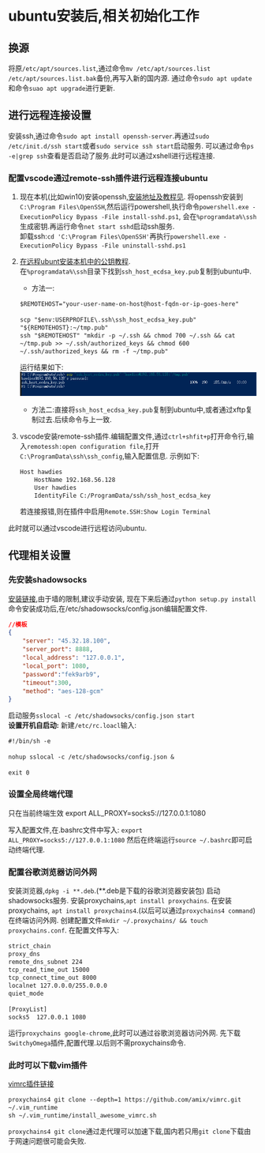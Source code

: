 # ubuntu安装后,相关初始化工作

## 换源

将原`/etc/apt/sources.list`,通过命令`mv /etc/apt/sources.list /etc/apt/sources.list.bak`备份,再写入新的国内源.
通过命令`sudo apt update`和命令`suao apt upgrade`进行更新.

## 进行远程连接设置

安装ssh,通过命令`sudo apt install openssh-server`.再通过`sudo /etc/init.d/ssh start`或者`sudo service ssh start`启动服务.
可以通过命令`ps -e|grep ssh`查看是否启动了服务.此时可以通过xshell进行远程连接.

### 配置vscode通过remote-ssh插件进行远程连接ubuntu

1. 现在本机(比如win10)安装openssh,[安装地址及教程见](https://github.com/PowerShell/Win32-OpenSSH/wiki/Install-Win32-OpenSSH).
将openssh安装到`C:\Program Files\OpenSSH`,然后运行powershell,执行命令`powershell.exe -ExecutionPolicy Bypass -File install-sshd.ps1`,
会在`%programdata%\ssh`生成密钥.再运行命令`net start sshd`启动ssh服务.  
卸载ssh:`cd 'C:\Program Files\OpenSSH'`再执行`powershell.exe -ExecutionPolicy Bypass -File uninstall-sshd.ps1`  
2. [在远程ubunt安装本机中的公钥教程](https://code.visualstudio.com/docs/remote/troubleshooting).  
在`%programdata%\ssh`目录下找到`ssh_host_ecdsa_key.pub`复制到ubuntu中.

   - 方法一:

   ```text
   $REMOTEHOST="your-user-name-on-host@host-fqdn-or-ip-goes-here"

   scp "$env:USERPROFILE\.ssh\ssh_host_ecdsa_key.pub" "${REMOTEHOST}:~/tmp.pub"
   ssh "$REMOTEHOST" "mkdir -p ~/.ssh && chmod 700 ~/.ssh && cat ~/tmp.pub >> ~/.ssh/authorized_keys && chmod 600 ~/.ssh/authorized_keys && rm -f ~/tmp.pub"
   ```

    运行结果如下:  
   ![运行结果](./img/img01.png)

   - 方法二:直接将`ssh_host_ecdsa_key.pub`复制到ubuntu中,或者通过xftp复制过去.后续命令与上一致.

3. vscode安装remote-ssh插件.编辑配置文件,通过`ctrl+shfit+p`打开命令行,输入`remotessh:open configuration file`,打开`C:\ProgramData\ssh\ssh_config`,输入配置信息.
   示例如下:

   ```config
   Host hawdies
       HostName 192.168.56.128
       User hawdies
       IdentityFile C:/ProgramData/ssh/ssh_host_ecdsa_key
   ```

    若连接报错,则在插件中启用`Remote.SSH:Show Login Terminal`

此时就可以通过vscode进行远程访问ubuntu.

## 代理相关设置

### 先安装shadowsocks

[安装链接](https://github.com/shadowsocks/shadowsocks/tree/master),由于墙的限制,建议手动安装,
现在下来后通过`python setup.py install`命令安装成功后,在/etc/shadowsocks/config.json编辑配置文件.

```json
//模板
{
	"server": "45.32.18.100",
	"server_port": 8888,
	"local_address": "127.0.0.1",
	"local_port": 1080,
	"password":"fek9arb9",
	"timeout":300,
	"method": "aes-128-gcm"
}

```

启动服务`sslocal -c /etc/shadowsocks/config.json start`  
**设置开机自启动:** 新建`/etc/rc.loacl`输入:

```text
#!/bin/sh -e

nohup sslocal -c /etc/shadowsocks/config.json &

exit 0
```

### 设置全局终端代理

只在当前终端生效
export ALL_PROXY=socks5://127.0.0.1:1080

写入配置文件,在.bashrc文件中写入:
`export ALL_PROXY=socks5://127.0.0.1:1080`
然后在终端运行`source ~/.bashrc`即可启动终端代理.

### 配置谷歌浏览器访问外网

安装浏览器,`dpkg -i **.deb`.(**.deb是下载的谷歌浏览器安装包)
启动shadowsocks服务.
安装proxychains,`apt install proxychains`.
在安装proxychains, `apt install proxychains4`.(以后可以通过`proxychains4 command`)在终端访问外网.
创建配置文件`mkdir ~/.proxychains/ && touch proxychains.conf`.
在配置文件写入:

```text
strict_chain
proxy_dns
remote_dns_subnet 224
tcp_read_time_out 15000
tcp_connect_time_out 8000
localnet 127.0.0.0/255.0.0.0
quiet_mode

[ProxyList]
socks5  127.0.0.1 1080
```

运行`proxychains google-chrome`,此时可以通过谷歌浏览器访问外网.
先下载`SwitchyOmega`插件,配置代理.以后则不需proxychains命令.

### 此时可以下载vim插件

[vimrc插件链接](https://github.com/amix/vimrc)

```command
proxychains4 git clone --depth=1 https://github.com/amix/vimrc.git ~/.vim_runtime
sh ~/.vim_runtime/install_awesome_vimrc.sh
```

`proxychains4 git clone`通过走代理可以加速下载,国内若只用`git clone`下载由于网速问题很可能会失败.
